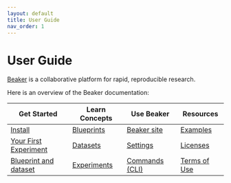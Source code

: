 ```yaml
---
layout: default
title: User Guide
nav_order: 1
---
```


# User Guide

[Beaker](https://beaker.org) is a collaborative platform for
rapid, reproducible research.

Here is an overview of the Beaker documentation:

| Get Started | Learn Concepts | Use Beaker | Resources |
| ----------- | -------------- | ---------- | --------- |
| [Install](/docs/start/install.md) | [Blueprints](/docs/concept/blueprints.md) | [Beaker site](/docs/howto/setting.md) | [Examples](/docs/example.md) | 
| [Your First Experiment](/docs/start/experiment.md) | [Datasets](/docs/concept/datasets.md) | [Settings](/docs/howto/setting.md) | [Licenses](/docs/beaker.html) | 
| [Blueprint and dataset](/docs/start/blueprint.md) | [Experiments](/docs/concept/experiments.md) | [Commands (CLI)](/docs/cli.md) | [Terms of Use](https://beaker.org/tos) | 

